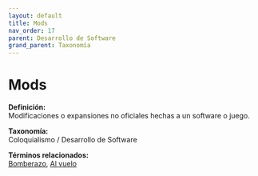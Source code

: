 ```yaml
---
layout: default
title: Mods
nav_order: 17
parent: Desarrollo de Software
grand_parent: Taxonomía
---
```


# Mods

**Definición:**  
Modificaciones o expansiones no oficiales hechas a un software o juego.

**Taxonomía:**  
Coloquialismo / Desarrollo de Software

**Términos relacionados:**  
[Bomberazo](https://maleniski.github.io/diccionario-angl-tec-mx/docs/taxonomia/coloquialismo-/-desarrollo-de-software/bomberazo.html), [Al vuelo](https://maleniski.github.io/diccionario-angl-tec-mx/docs/taxonomia/coloquialismo-/-desarrollo-de-software/al-vuelo.html)
